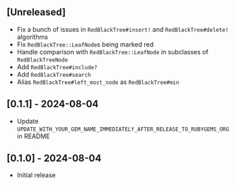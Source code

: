 ## [Unreleased]

- Fix a bunch of issues in `RedBlackTree#insert!` and `RedBlackTree#delete!` algorithms
- Fix `RedBlackTree::LeafNode`s being marked red
- Handle comparison with `RedBlackTree::LeafNode` in subclasses of `RedBlackTreeNode`
- Add `RedBlackTree#include?`
- Add `RedBlackTree#search`
- Alias `RedBlackTree#left_most_node` as `RedBlackTree#min`

## [0.1.1] - 2024-08-04

- Update `UPDATE_WITH_YOUR_GEM_NAME_IMMEDIATELY_AFTER_RELEASE_TO_RUBYGEMS_ORG` in README

## [0.1.0] - 2024-08-04

- Initial release
